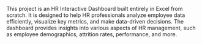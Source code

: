 This project is an HR Interactive Dashboard built entirely in Excel from scratch. It is designed to help HR professionals analyze employee data efficiently, visualize key metrics, and make data-driven decisions. The dashboard provides insights into various aspects of HR management, such as employee demographics, attrition rates, performance, and more.
